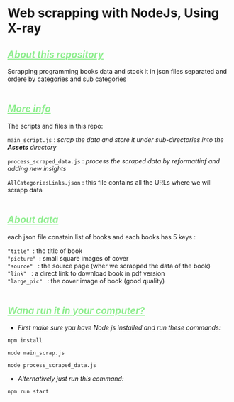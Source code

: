 # Web scrapping with NodeJs, Using X-ray

##  <i style="color:lightgreen"> <u> About this repository </i> </u>

Scrapping programming books data and stock it in json files separated and ordere by categories and sub categories
<br>
<br>

##  <i style="color:lightgreen"> <u> More info </i> </u>

The scripts and files in this repo: <br> 

`main_script.js`  : <i> scrap the data and store it under sub-directories into the <b>Assets</b> directory </i> <br>

`process_scraped_data.js` : <i> process the scraped data by reformattinf and adding new insights </i> <br>

`AllCategoriesLinks.json` : this file contains all the URLs where we will scrapp data
<br>
<br>

##  <i style="color:lightgreen"> <u> About data </i> </u>
each json file conatain list of books and each books has 5 keys : <br> 

`"title" `: the title of book  
`"picture" `: small square images of cover  
`"source" ` : the source page (wher we scrapped the data of the book)  
`"link" ` :  a direct link to download book in pdf version  
`"large_pic" ` : the cover image of book (good quality)
<br>
<br>

##  <i style="color:lightgreen"> <u> Wana run it in your computer? </i> </u>
* <i> First make sure you have Node js installed and run these commands:</i> 

>
```
npm install
```
```
node main_scrap.js
```
```
node process_scraped_data.js
```


* <i> Alternatively just run this command:</i> 
```
npm run start
```